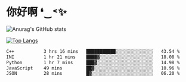 # 你好啊 ❛‿˂✨

![Anurag's GitHub stats](https://github-readme-stats.vercel.app/api?username=ZombieFly&count_private=true&show_icons=true)

[![Top Langs](https://github-readme-stats.vercel.app/api/top-langs/?username=ZombieFly&layout=compact&count_private=true&hide=Ruby,makefile)](https://github.com/anuraghazra/github-readme-stats)

<!--START_SECTION:waka-->

```txt
C++           3 hrs 16 mins   ███████████░░░░░░░░░░░░░░   43.54 %
INI           1 hr 21 mins    ████▓░░░░░░░░░░░░░░░░░░░░   18.08 %
Python        1 hr 7 mins     ███▓░░░░░░░░░░░░░░░░░░░░░   14.98 %
JavaScript    49 mins         ██▓░░░░░░░░░░░░░░░░░░░░░░   10.96 %
JSON          28 mins         █▓░░░░░░░░░░░░░░░░░░░░░░░   06.20 %
```

<!--END_SECTION:waka-->
